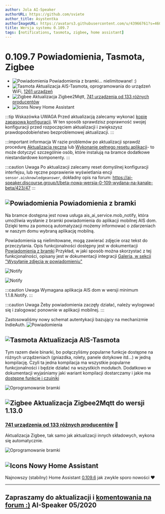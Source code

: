 ```yaml
---
author: Jola AI-Speaker
authorURL: https://github.com/sviete
author_title: Asystentka
authorImageURL: https://avatars3.githubusercontent.com/u/43966761?s=460&v=4
title: Wersja systemu 0.109.7
tags: [notifications, tasmota, zigbee, home assistant]
---
```


# 0.109.7 Powiadomienia, Tasmota, Zigbee

- ![Powiadomienia](/img/en/blog/202005/megaphone.png) Powiadomienia z bramki... nielimitowane! :)
- ![Tasmota](/img/en/blog/202005/tasmota_small.png) Aktualizacja AIS-Tasmota, oprogramowania do urządzeń WiFi, [1261 urządzeń](https://templates.blakadder.com/index.html)
- ![Zigbee](/img/en/blog/202004/honeybee.png) Aktualizacja Zigbee2Mqtt, [741 urządzenia od 133 różnych producentów](https://www.zigbee2mqtt.io/information/supported_devices.html)
- ![Icons](/img/en/blog/202004/house.png) Nowy Home Assistant



<!--truncate-->

:::tip Wskazówka
UWAGA Przed aktualizacją zalecamy wykonać [kopię zapasową konfiguracji](/docs/ais_bramka_configuration_software#kopia-zapasowa-konfiguracji). W ten sposób sprawdzisz poprawność swojej konfiguracji przed rozpoczęciem aktualizacji i zwiększysz prawdopodobieństwo bezproblemowej aktualizacji.
:::

:::important informacja
W razie problemów po aktualizacji sprawdź procedurę [Aktualizacja ręczna](/docs/ais_bramka_update_manual) lub [Wykonanie pełnego resetu aplikacji](/docs/ais_bramka_reset_ais_step_by_step)- to może dotyczyć szczególnie osób, które instalują na bramce dodatkowe niestandardowe komponenty.
:::

:::caution Uwaga
Po aktualizacji zalecamy reset domyślnej konfiguracji interfejsu, lub ręczne poprawienie wyświetlania encji ``sensor.aisknowledgeanswer``, dokładny opis na forum: https://ai-speaker.discourse.group/t/beta-nowa-wersja-0-109-wydana-na-kanale-beta/423/47
:::


## ![Powiadomienia](/img/en/blog/202005/megaphone.png) Powiadomienia z bramki

Na bramce dostępna jest nowa usługa ais_ai_service.mob_notify, która umożliwia wysłanie z bramki powiadomienia do aplikacji mobilnej AIS dom.
Dzięki temu za pomocą automatyzacji możemy informować o zdarzeniach w naszym domu wybraną aplikację mobilną.

Powiadomienia są nielimitowane, mogą zawierać zdjęcie oraz tekst do przeczytania.
Opis funkcjonalności dostępny jest w dokumentacji [Powiadomienia z bramki](/docs/ais_app_android_dom#powiadomienia-z-bramki)
Przykład, w jaki sposób można skorzystać z tej funkcjonalności, opisany jest w dokumentacji integracji [Galeria, w sekcji "Wysyłanie zdjęcia w powiadomieniu"](/docs/ais_app_integration_gallery#wysyłanie-zdjęcia-w-powiadomieniu)

![Notify](/img/en/frontend/gallery_notify_1.png)

![Notify](/img/en/frontend/gallery_notify_4.png)

:::caution Uwaga
Wymagana aplikacja AIS dom w wersji minimum 1.1.8.Notify.
:::

:::caution Uwaga
Żeby powiadomienia zaczęły działać, należy wylogować się i zalogować ponownie w aplikacji mobilnej.
:::

Zastosowaliśmy nowy schemat autentykacji bazujący na mechanizmie IndieAuth.
![Powiadomienia](/img/en/blog/202005/mob_auth.png)


## ![Tasmota](/img/en/blog/202005/tasmota_small.png) Aktualizacja AIS-Tasmota

Tym razem dwie binarki, bo połączyliśmy popularne funkcje dostępne na różnych urządzeniach (gniazdka, rolety, panele dotykowe itd…) w jedną kompilację.
Czyli ta jedna kompilacja ma wszystkie popularne funkcjonalności i będzie działać na wszystkich modułach.
Dodatkowo w dokumentacji wyjaśniamy jaki wariant kompilacji dostarczamy i jakie ma [dostępne funkcje i czujniki](/docs/ais_iot_firmware_upgrade#dostępne-funkcje-i-czujniki)

![Oprogramowanie bramki](/img/en/iot/iot_device_menu.png)


## ![Zigbee](/img/en/blog/202004/honeybee.png) Aktualizacja Zigbee2Mqtt do wersji 1.13.0

### [741 urządzenia od 133 różnych producentów](https://www.zigbee2mqtt.io/information/supported_devices.html) 🥰


Aktualizacja Zigbee, tak samo jak aktualizacji innych składowych, wykona się automatycznie.

![Oprogramowanie bramki](/img/en/blog/202005/update.png)




## ![Icons](/img/en/blog/202004/house.png) Nowy Home Assistant

Najnowszy (stabilny) Home Assistant <a href="https://www.home-assistant.io/blog/2020/04/29/release-109/" target="_blank">0.109.6</a> jak zwykle sporo nowości ❤️


----
Zapraszamy do aktualizacji i [komentowania na forum :)](https://ai-speaker.discourse.group/)
AI-Speaker 05/2020
----

